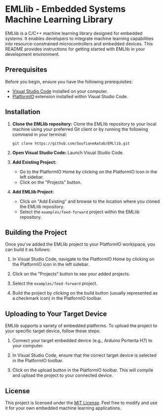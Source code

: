 # EMLlib - Embedded Systems Machine Learning Library

EMLlib is a C/C++ machine learning library designed for embedded systems. It enables developers to integrate machine learning capabilities into resource-constrained microcontrollers and embedded devices. This README provides instructions for getting started with EMLlib in your development environment.

## Prerequisites

Before you begin, ensure you have the following prerequisites:

- [Visual Studio Code](https://code.visualstudio.com/) installed on your computer.
- [PlatformIO](https://platformio.org/) extension installed within Visual Studio Code.

## Installation

1. **Clone the EMLlib repository:** Clone the EMLlib repository to your local machine using your preferred Git client or by running the following command in your terminal:

   ```
   git clone https://github.com/SoufianeAatab/EMLlib.git
   ```

2. **Open Visual Studio Code:** Launch Visual Studio Code.

3. **Add Existing Project:**

   - Go to the PlatformIO Home by clicking on the PlatformIO icon in the left sidebar.
   - Click on the "Projects" button.

4. **Add EMLlib Project:**

   - Click on "Add Existing" and browse to the location where you cloned the EMLlib repository.
   - Select the `examples/feed-forward` project within the EMLlib repository.

## Building the Project

Once you've added the EMLlib project to your PlatformIO workspace, you can build it as follows:

1. In Visual Studio Code, navigate to the PlatformIO Home by clicking on the PlatformIO icon in the left sidebar.

2. Click on the "Projects" button to see your added projects.

3. Select the `examples/feed-forward` project.

4. Build the project by clicking on the build button (usually represented as a checkmark icon) in the PlatformIO toolbar.

## Uploading to Your Target Device

EMLlib supports a variety of embedded platforms. To upload the project to your specific target device, follow these steps:

1. Connect your target embedded device (e.g., Arduino Portenta H7) to your computer.

2. In Visual Studio Code, ensure that the correct target device is selected in the PlatformIO toolbar.

3. Click on the upload button in the PlatformIO toolbar. This will compile and upload the project to your connected device.

## License

This project is licensed under the [MIT License](LICENSE). Feel free to modify and use it for your own embedded machine learning applications.

